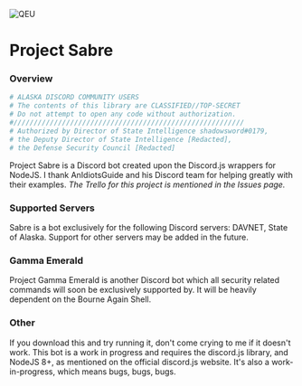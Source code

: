 ![QEU](https://img.shields.io/badge/Quest%20Engine-Version%208-orange.svg "QEU")
# Project Sabre
### Overview

```bash
# ALASKA DISCORD COMMUNITY USERS
# The contents of this library are CLASSIFIED//TOP-SECRET
# Do not attempt to open any code without authorization.
#/////////////////////////////////////////////////////////
# Authorized by Director of State Intelligence shadowsword#0179,
# the Deputy Director of State Intelligence [Redacted],
# the Defense Security Council [Redacted]
```

Project Sabre is a Discord bot created upon the Discord.js wrappers for NodeJS.
I thank AnIdiotsGuide and his Discord team for helping greatly with their examples.
*The Trello for this project is mentioned in the Issues page.*
### Supported Servers
Sabre is a bot exclusively for the following Discord servers: DAVNET, State of Alaska. Support for other servers may be added in the future.
### Gamma Emerald
Project Gamma Emerald is another Discord bot which all security related commands will soon
be exclusively supported by. It will be heavily dependent on the Bourne Again Shell.
### Other
If you download this and try running it, don't come crying to me if it doesn't work. This bot is a work in progress and requires the discord.js library, and NodeJS 8+, as mentioned on the official discord.js website. It's also a work-in-progress, which means bugs, bugs, bugs.
